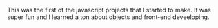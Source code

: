 This was the first of the javascript projects that I started to make. It was super fun and I learned a ton about objects and front-end deveeloping.
